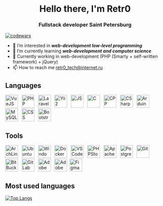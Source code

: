 <div id="header" align="center"> 
<h1>Hello there, I'm Retr0</h1>
<h3>Fullstack developer Saint Petersburg </h3>
</div>

[![codewars](https://www.codewars.com/users/imsureyoudontneedit/badges/small)](https://www.codewars.com/users/imsureyoudontneedit) 

- 👀 I’m interested in ***web-development low-level programming***
- 🌱 I’m currently learning ***web-development and computer science***
- 👾 Currently working in web-development (PHP (Smarty + self-written framework) + jQuery)
- 📫 How to reach me retr0_tech@internet.ru

## Languages

<img src="https://cdn.jsdelivr.net/gh/devicons/devicon@latest/icons/vuejs/vuejs-original.svg" width="40px" height="40px" title="VueJS"/> &nbsp;
<img src="https://cdn.jsdelivr.net/gh/devicons/devicon@latest/icons/php/php-original.svg" width="40px" height="40px" title="PHP"/> &nbsp;
<img src="https://cdn.jsdelivr.net/gh/devicons/devicon@latest/icons/laravel/laravel-original.svg" width="40px" height="40px" title="Laravel"/> &nbsp;
<img src="https://cdn.jsdelivr.net/gh/devicons/devicon@latest/icons/yii/yii-original.svg" width="40px" height="40px" title="Yii2"/> &nbsp;
<img src="https://cdn.jsdelivr.net/gh/devicons/devicon@latest/icons/javascript/javascript-original.svg" width="40px" height="40px" title="JS"/> &nbsp;
<img src="https://cdn.jsdelivr.net/gh/devicons/devicon@latest/icons/c/c-original.svg" width="40px" height="40px" title="C"/> &nbsp;
<img src="https://cdn.jsdelivr.net/gh/devicons/devicon@latest/icons/cplusplus/cplusplus-original.svg" width="40px" height="40px" title="CPP"/> &nbsp;
<img src="https://cdn.jsdelivr.net/gh/devicons/devicon@latest/icons/csharp/csharp-original.svg" width="40px" height="40px" title="CSharp"/> &nbsp;
<img src="https://cdn.jsdelivr.net/gh/devicons/devicon@latest/icons/arduino/arduino-original.svg" width="40px" height="40px" title="Arduino"/> &nbsp;
<img src="https://cdn.jsdelivr.net/gh/devicons/devicon@latest/icons/mysql/mysql-original.svg" width="40px" height="40px" title="MySQL"/> &nbsp;
<img src="https://cdn.jsdelivr.net/gh/devicons/devicon@latest/icons/css3/css3-original.svg" width="40px" height="40px" title="CSS"/> &nbsp;
<img src="https://cdn.jsdelivr.net/gh/devicons/devicon@latest/icons/bootstrap/bootstrap-original.svg" height="40px" width="40px" title="Bootstrap"/> &nbsp;

## Tools

<img src="https://cdn.jsdelivr.net/gh/devicons/devicon@latest/icons/archlinux/archlinux-original.svg" width="40px" height="40px" title="ArchLinux"/> &nbsp;
<img src="https://cdn.jsdelivr.net/gh/devicons/devicon@latest/icons/ubuntu/ubuntu-original.svg" width="40px" height="40px" title="Ubuntu"/> &nbsp;
<img src="https://cdn.jsdelivr.net/gh/devicons/devicon@latest/icons/windows8/windows8-original.svg" width="40px" height="40px" title="Windows"/> &nbsp;
<img src="https://cdn.jsdelivr.net/gh/devicons/devicon@latest/icons/docker/docker-original.svg" width="40px" height="40px" title="Docker"/> &nbsp;
<img src="https://cdn.jsdelivr.net/gh/devicons/devicon@latest/icons/vscode/vscode-original.svg" width="40px" height="40px" title="VSCode"/> &nbsp;
<img src="https://cdn.jsdelivr.net/gh/devicons/devicon@latest/icons/phpstorm/phpstorm-original.svg" width="40px" height="40px" title="PHPStorm"/> &nbsp;
<img src="https://cdn.jsdelivr.net/gh/devicons/devicon@latest/icons/apache/apache-original.svg" width="40px" height="40px" title="Apache"/> &nbsp;
<img src="https://cdn.jsdelivr.net/gh/devicons/devicon@latest/icons/postgresql/postgresql-original.svg" width="40px" height="40px" title="PostgreSQL"/> &nbsp;
<img src="https://cdn.jsdelivr.net/gh/devicons/devicon@latest/icons/git/git-original.svg" height="40px" width="40px" title="Git"/> &nbsp;
<img src="https://cdn.jsdelivr.net/gh/devicons/devicon@latest/icons/bitbucket/bitbucket-original.svg" width="40px" height="40px" title="BitBucket"/> &nbsp;
<img src="https://cdn.jsdelivr.net/gh/devicons/devicon@latest/icons/gitlab/gitlab-original.svg" width="40px" height="40px" title="GitLab"/> &nbsp;
<img src="https://cdn.jsdelivr.net/gh/devicons/devicon@latest/icons/illustrator/illustrator-line.svg" height="40px" width="40px" title="Adobe Illustrator"/> &nbsp;
<img src="https://cdn.jsdelivr.net/gh/devicons/devicon@latest/icons/photoshop/photoshop-original.svg" width="40px" width="40px" title="Adobe Photoshop"/> &nbsp;<img src="https://cdn.jsdelivr.net/gh/devicons/devicon@latest/icons/figma/figma-original.svg" width="40px" height="40px" title="Figma"/> &nbsp;

## Most used languages

[![Top Langs](https://github-readme-stats.vercel.app/api/top-langs/?username=anuraghazra&layout=compact)](https://github.com/anuraghazra/github-readme-stats)

<img src="https://komarev.com/ghpvc/?username=imsureyoudontneedit&style=flat-square&color=blue" alt=""/>
